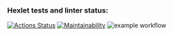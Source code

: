 ### Hexlet tests and linter status:
[![Actions Status](https://github.com/irvasikov/python-project-lvl1/workflows/hexlet-check/badge.svg)](https://github.com/irvasikov/python-project-lvl1/actions)
[![Maintainability](https://api.codeclimate.com/v1/badges/a99a88d28ad37a79dbf6/maintainability)](https://codeclimate.com/github/codeclimate/codeclimate/maintainability)
![example workflow](https://github.com/irvasikov/python-project-lvl1/actions/workflows/makefile.yml/badge.svg)

